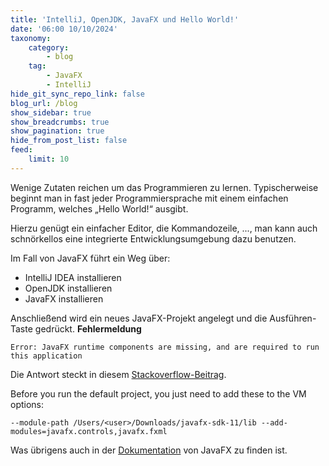 ```yaml
---
title: 'IntelliJ, OpenJDK, JavaFX und Hello World!'
date: '06:00 10/10/2024'
taxonomy:
    category:
        - blog
    tag:
        - JavaFX
        - IntelliJ
hide_git_sync_repo_link: false
blog_url: /blog
show_sidebar: true
show_breadcrumbs: true
show_pagination: true
hide_from_post_list: false
feed:
    limit: 10
---
```


Wenige Zutaten reichen um das Programmieren zu lernen. Typischerweise beginnt man in fast jeder Programmiersprache mit einem einfachen Programm, welches „Hello World!“ ausgibt.

Hierzu genügt ein einfacher Editor, die Kommandozeile, ..., man kann auch schnörkellos eine integrierte Entwicklungsumgebung dazu benutzen.

Im Fall von JavaFX führt ein Weg über:
* IntelliJ IDEA installieren
* OpenJDK installieren
* JavaFX installieren

Anschließend wird ein neues JavaFX-Projekt angelegt und die Ausführen-Taste gedrückt. **Fehlermeldung**

	Error: JavaFX runtime components are missing, and are required to run this application
    
Die Antwort steckt in diesem [Stackoverflow-Beitrag](https://stackoverflow.com/questions/52467561/intellij-cant-recognize-javafx-11-with-openjdk-11).

Before you run the default project, you just need to add these to the VM options:

	--module-path /Users/<user>/Downloads/javafx-sdk-11/lib --add-modules=javafx.controls,javafx.fxml

Was übrigens auch in der [Dokumentation](https://openjfx.io/openjfx-docs/) von JavaFX zu finden ist.